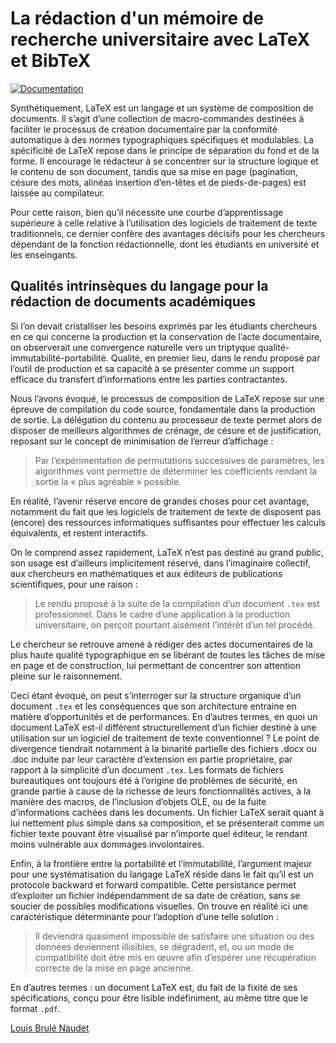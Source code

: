 # La rédaction d'un mémoire de recherche universitaire avec LaTeX et BibTeX
[![Documentation](https://img.shields.io/badge/Template-LaTeX-blue.svg)](https://github.com/latex3/)

Synthétiquement, LaTeX est un langage et un système de composition de documents. Il s’agit d’une collection de macro-commandes destinées à faciliter le processus de création documentaire par la conformité automatique à des normes typographiques spécifiques et modulables. La spécificité de LaTeX repose dans le principe de séparation du fond et de la forme. Il encourage le rédacteur à se concentrer sur la structure logique et le contenu de son document, tandis que sa mise en page (pagination, césure des mots, alinéas insertion d’en-têtes et de pieds-de-pages) est laissée au compilateur. 

Pour cette raison, bien qu’il nécessite une courbe d’apprentissage supérieure à celle relative à l’utilisation des logiciels de traitement de texte traditionnels, ce dernier confère des avantages décisifs pour les chercheurs dépendant de la fonction rédactionnelle, dont les étudiants en université et les enseingants.

## Qualités intrinsèques du langage pour la rédaction de documents académiques

Si l’on devait cristalliser les besoins exprimés par les étudiants chercheurs en ce qui concerne la production et la conservation de l’acte documentaire, on observerait une convergence naturelle vers un triptyque qualité-immutabilité-portabilité. Qualité, en premier lieu, dans le rendu proposé par l’outil de production et sa capacité à se présenter comme un support efficace du transfert d’informations entre les parties contractantes. 

Nous l’avons évoqué, le processus de composition de LaTeX repose sur une épreuve de compilation du code source, fondamentale dans la production de sortie. La délégation du contenu au processeur de texte permet alors de disposer de meilleurs algorithmes de crénage, de césure et de justification, reposant sur le concept de minimisation de l’erreur d’affichage :

>Par l’expérimentation de permutations successives de paramètres, les algorithmes vont permettre de déterminer les coefficients rendant la sortie la « plus agréable » possible. 

En réalité, l’avenir réserve encore de grandes choses pour cet avantage, notamment du fait que les logiciels de traitement de texte de disposent pas (encore) des ressources informatiques suffisantes pour effectuer les calculs équivalents, et restent interactifs. 

On le comprend assez rapidement, LaTeX n’est pas destiné au grand public, son usage est d’ailleurs implicitement réservé, dans l’imaginaire collectif, aux chercheurs en mathématiques et aux éditeurs de publications scientifiques, pour une raison : 

>Le rendu proposé à la suite de la compilation d’un document `.tex` est professionnel. Dans le cadre d’une application à la production universitaire, on perçoit pourtant aisément l’intérêt d’un tel procédé. 

Le chercheur se retrouve amené à rédiger des actes documentaires de la plus haute qualité typographique en se libérant de toutes les tâches de mise en page et de construction, lui permettant de concentrer son attention pleine sur le raisonnement.

Ceci étant évoqué, on peut s’interroger sur la structure organique d’un document `.tex` et les conséquences que son architecture entraine en matière d’opportunités et de performances. En d’autres termes, en quoi un document LaTeX est-il diffèrent structurellement d’un fichier destiné à une utilisation sur un logiciel de traitement de texte conventionnel ? Le point de divergence tiendrait notamment à la binarité partielle des fichiers .docx ou .doc induite par leur caractère d’extension en partie propriétaire, par rapport à la simplicité d’un document `.tex`. Les formats de fichiers bureautiques ont toujours été à l’origine de problèmes de sécurité, en grande partie à cause de la richesse de leurs fonctionnalités actives, à la manière des macros, de l’inclusion d’objets OLE, ou de la fuite d’informations cachées dans les documents. Un fichier LaTeX serait quant à lui nettement plus simple dans sa composition, et se présenterait comme un fichier texte pouvant être visualisé par n’importe quel éditeur, le rendant moins vulnérable aux dommages involontaires. 

Enfin, à la frontière entre la portabilité et l’immutabilité, l’argument majeur pour une systématisation du langage LaTeX réside dans le fait qu’il est un protocole backward et forward compatible. Cette persistance permet d’exploiter un fichier indépendamment de sa date de création, sans se soucier de possibles modifications visuelles. On trouve en réalité ici une caractéristique déterminante pour l’adoption d’une telle solution : 

>Il deviendra quasiment impossible de satisfaire une situation ou des données deviennent illisibles, se dégradent, et, ou un mode de compatibilité doit être mis en œuvre afin d’espérer une récupération correcte de la mise en page ancienne.

En d’autres termes : un document LaTeX est, du fait de la fixité de ses spécifications, conçu pour être lisible indéfiniment, au même titre que le format `.pdf`.

[Louis Brulé Naudet](https://louisbrulenaudet.com)

